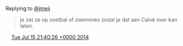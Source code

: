 Replying to [@jmeij](https://twitter.com/@jmeij/status/489162341737852928)

> je zet ze op voetbal of zwemmen zodat je dat aan Calvé over kan laten\.

<img src="../../media/tweet.ico" width="12" /> [Tue Jul 15 21:40:26 +0000 2014](https://twitter.com/DromerDenker/status/489162599922028544)